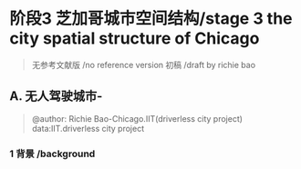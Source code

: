 # 阶段3 芝加哥城市空间结构/stage 3 the city spatial structure of Chicago
> 无参考文献版 /no reference version  初稿 /draft  by richie bao
## A. 无人驾驶城市-
> @author: Richie Bao-Chicago.IIT(driverless city project)  data:IIT.driverless city project
### 1 背景 /background 

<!--stackedit_data:
eyJoaXN0b3J5IjpbMTMxMDk1OTQ1OV19
-->
